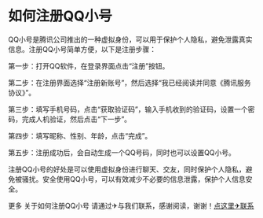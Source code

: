 # 如何注册QQ小号

QQ小号是腾讯公司推出的一种虚拟身份，可以用于保护个人隐私，避免泄露真实信息。注册QQ小号简单方便，以下是注册步骤：

第一步：打开QQ软件，在登录界面点击“注册”按钮。

第二步：在注册界面选择“注册新账号”，然后选择“我已经阅读并同意《腾讯服务协议》”。

第三步：填写手机号码，点击“获取验证码”，输入手机收到的验证码，设置一个密码，完成人机验证，然后点击“下一步”。

第四步：填写昵称、性别、年龄，点击“完成”。

第五步：注册成功后，会自动生成一个QQ号码，同时也可以设置QQ小号。

注册QQ小号的好处是可以使用虚拟身份进行聊天、交友，同时保护个人隐私，避免被骚扰。安全使用QQ小号，可以有效减少不必要的信息泄露，保护个人信息安全。

更多 关于如何注册QQ小号 请通过✈与我们联系，感谢阅读，谢谢！[点这里✈联系](https://ss.k02.cc)